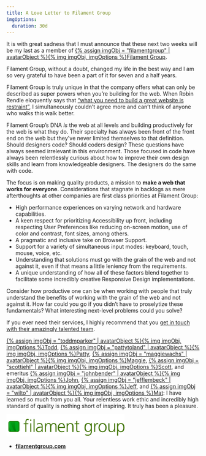 ```yaml
---
title: A Love Letter to Filament Group
imgOptions:
  duration: 30d
---
```

It is with great sadness that I must announce that these next two weeks will be my last as a member of [{% assign imgObj = "filamentgroup" | avatarObject %}{% img imgObj, imgOptions %}Filament Group](https://www.filamentgroup.com/).

Filament Group, without a doubt, changed my life in the best way and I am so very grateful to have been a part of it for seven and a half years.

Filament Group is truly unique in that the company offers what can only be described as super powers when you’re building for the web. When Robin Rendle eloquently says that [“what you need to build a great website is restraint”](https://css-tricks.com/no-absolutely-not/), I simultaneously couldn’t agree more and can’t think of anyone who walks this walk better.

Filament Group’s DNA _is_ the web at all levels and building productively for the web is what they do. Their specialty has always been front of the front end on the web but they've never limited themselves to that definition. Should designers code? Should coders design? These questions have always seemed irrelevant in this environment. Those focused in code have always been relentlessly curious about how to improve their own design skills and learn from knowledgeable designers. The designers do the same with code.

The focus is on making quality products, a mission to **make a web that works for everyone**. Considerations that stagnate in backlogs as mere afterthoughts at other companies are first class priorities at Filament Group:

* High performance experiences on varying network and hardware capabilities.
* A keen respect for prioritizing Accessibility up front, including respecting User Preferences like reducing on-screen motion, use of color and contrast, font sizes, among others.
* A pragmatic and inclusive take on Browser Support.
* Support for a variety of simultaneous input modes: keyboard, touch, mouse, voice, etc.
* Understanding that solutions must go with the grain of the web and not against it, even if that means a little leniency from the requirements.
* A unique understanding of how all of these factors blend together to facilitate some incredibly creative Responsive Design implementations.

Consider how productive one can be when working with people that truly understand the benefits of working with the grain of the web and not against it. How far could you go if you didn’t have to proselytize these fundamentals? What interesting next-level problems could you solve?

If you ever need their services, I highly recommend that you [get in touch with their amazingly talented team](https://www.filamentgroup.com/workwithus/).

<span class="nowrap">[{% assign imgObj = "toddmparker" | avatarObject %}{% img imgObj, imgOptions %}Todd](https://twitter.com/toddmparker)</span>, <span class="nowrap">[{% assign imgObj = "pattytoland" | avatarObject %}{% img imgObj, imgOptions %}Patty](https://twitter.com/pattytoland)</span>, <span class="nowrap">[{% assign imgObj = "maggiewachs" | avatarObject %}{% img imgObj, imgOptions %}Maggie](https://twitter.com/maggiewachs)</span>, <span class="nowrap">[{% assign imgObj = "scottjehl" | avatarObject %}{% img imgObj, imgOptions %}Scott](https://twitter.com/scottjehl)</span>, and emeritus <span class="nowrap">[{% assign imgObj = "johnbender" | avatarObject %}{% img imgObj, imgOptions %}John](https://twitter.com/johnbender/)</span>, <span class="nowrap">[{% assign imgObj = "jefflembeck" | avatarObject %}{% img imgObj, imgOptions %}Jeff](https://twitter.com/jefflembeck/)</span>, and <span class="nowrap">[{% assign imgObj = "wilto" | avatarObject %}{% img imgObj, imgOptions %}Mat](https://twitter.com/wilto)</span>: I have learned so much from you all. Your relentless work ethic and incredibly high standard of quality is nothing short of inspiring. It truly has been a pleasure.

<a href="https://www.filamentgroup.com/"><img src="/img/fg-logo.svg" alt="Filament Group" style="max-width: 22em"></a>

* [**filamentgroup.com**](https://www.filamentgroup.com/)